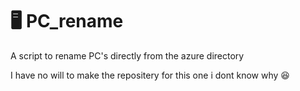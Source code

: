 # 🖥️ PC_rename
A script to rename PC's directly from the azure directory

I have no will to make the repositery for this one i dont know why 😆

